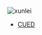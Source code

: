 ![xunlei](https://ss0.baidu.com/6ONWsjip0QIZ8tyhnq/it/u=3915892875,3386337076&fm=58)

- [CUED](http://cued.xunlei.com/)
